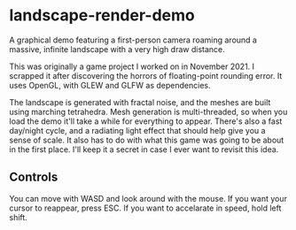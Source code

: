 # landscape-render-demo
A graphical demo featuring a first-person camera roaming around a massive, infinite landscape with a very high draw distance.

This was originally a game project I worked on in November 2021. I scrapped it after discovering the horrors of floating-point rounding error.
It uses OpenGL, with GLEW and GLFW as dependencies.

The landscape is generated with fractal noise, and the meshes are built using marching tetrahedra. Mesh generation is multi-threaded, so when you
load the demo it'll take a while for everything to appear. There's also a fast day/night cycle, and a radiating light effect that should help give
you a sense of scale. It also has to do with what this game was going to be about in the first place. I'll keep it a secret in case I ever want
to revisit this idea.

Controls
----
You can move with WASD and look around with the mouse.
If you want your cursor to reappear, press ESC.
If you want to accelarate in speed, hold left shift.